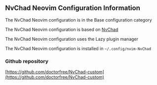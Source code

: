 ## NvChad Neovim Configuration Information

The NvChad Neovim configuration is in the Base configuration category

The NvChad Neovim configuration is based on [NvChad](https://nvchad.com)

The NvChad Neovim configuration uses the Lazy plugin manager

The NvChad Neovim configuration is installed in `~/.config/nvim-NvChad`

### Github repository

[https://github.com/doctorfree/NvChad-custom](https://github.com/doctorfree/NvChad-custom)

